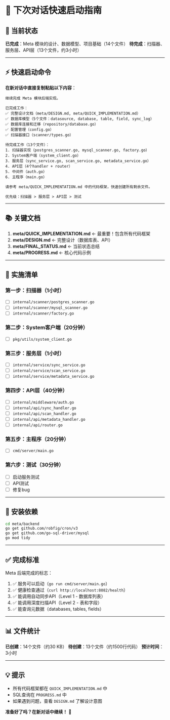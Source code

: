 # 🚀 下次对话快速启动指南

## 📍 当前状态

**已完成**：Meta 模块的设计、数据模型、项目基础（14个文件）
**待完成**：扫描器、服务层、API层（13个文件，约3小时）

---

## ⚡ 快速启动命令

**在新对话中直接复制粘贴以下内容**：

```
继续完成 Meta 模块后端实现。

已完成工作：
✅ 完整设计文档（meta/DESIGN.md, meta/QUICK_IMPLEMENTATION.md）
✅ 数据库模型（5个文件：datasource, database, table, field, sync_log）
✅ 数据库连接和迁移（repository/database.go）
✅ 配置管理（config.go）
✅ 扫描器接口（scanner/types.go）

待完成工作（13个文件）：
1. 扫描器实现（postgres_scanner.go, mysql_scanner.go, factory.go）
2. System客户端（system_client.go）
3. 服务层（sync_service.go, scan_service.go, metadata_service.go）
4. API层（4个handler + router）
5. 中间件（auth.go）
6. 主程序（main.go）

请参考 meta/QUICK_IMPLEMENTATION.md 中的代码框架，快速创建所有剩余文件。

优先级：扫描器 > 服务层 > API层 > 测试
```

---

## 📚 关键文档

1. **meta/QUICK_IMPLEMENTATION.md** ← 最重要！包含所有代码框架
2. **meta/DESIGN.md** ← 完整设计（数据库表、API）
3. **meta/FINAL_STATUS.md** ← 当前状态总结
4. **meta/PROGRESS.md** ← 核心代码示例

---

## 🎯 实施清单

### 第一步：扫描器（1小时）
- [ ] `internal/scanner/postgres_scanner.go`
- [ ] `internal/scanner/mysql_scanner.go`
- [ ] `internal/scanner/factory.go`

### 第二步：System客户端（20分钟）
- [ ] `pkg/utils/system_client.go`

### 第三步：服务层（1小时）
- [ ] `internal/service/sync_service.go`
- [ ] `internal/service/scan_service.go`
- [ ] `internal/service/metadata_service.go`

### 第四步：API层（40分钟）
- [ ] `internal/middleware/auth.go`
- [ ] `internal/api/sync_handler.go`
- [ ] `internal/api/scan_handler.go`
- [ ] `internal/api/metadata_handler.go`
- [ ] `internal/api/router.go`

### 第五步：主程序（20分钟）
- [ ] `cmd/server/main.go`

### 第六步：测试（30分钟）
- [ ] 启动服务测试
- [ ] API测试
- [ ] 修复bug

---

## 🔧 安装依赖

```bash
cd meta/backend
go get github.com/robfig/cron/v3
go get github.com/go-sql-driver/mysql
go mod tidy
```

---

## ✅ 完成标准

Meta 后端完成的标志：

1. ✅ 服务可以启动（`go run cmd/server/main.go`）
2. ✅ 健康检查通过（`curl http://localhost:8082/health`）
3. ✅ 能调用自动同步API（Level 1 - 数据库列表）
4. ✅ 能调用深度扫描API（Level 2 - 表和字段）
5. ✅ 能查询元数据（databases, tables, fields）

---

## 📊 文件统计

**已创建**：14个文件（约30 KB）
**待创建**：13个文件（约1500行代码）
**预计时间**：3小时

---

## 💡 提示

- 所有代码框架都在 `QUICK_IMPLEMENTATION.md` 中
- SQL查询在 `PROGRESS.md` 中
- 如果遇到问题，查看 `DESIGN.md` 了解设计意图

**准备好了吗？在新对话中继续！** 🚀
